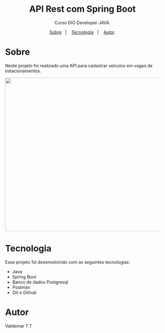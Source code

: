 <h1 align="center"> API Rest com Spring Boot  </h1>

<p align="center"> Curso DIO Developer JAVA. </p>

<p align="center">
<a href="#sobre">Sobre</a>&nbsp;&nbsp;&nbsp|&nbsp;&nbsp;&nbsp;
<a href="#tecnologia">Tecnologia</a>&nbsp;&nbsp;&nbsp|&nbsp;&nbsp;&nbsp;
<a href="#autor">Autor</a>.</p>

# Sobre
Neste projeto foi realizado uma API para cadastrar veículos em vagas de estacionamentos.

<p align="center">

<img src="https://github.com/1985Valdemar/Parking_Spot/assets/114195427/e9c91228-b1ea-493f-b570-2fdfaa552a14" height="500" width="800">
</p>


# Tecnologia
Esse projeto foi desenvolvindo com as seguintes tecnologias:

* Java
* Spring Boot
* Banco de dados Postgresql
* Postman
* Git e Github

# Autor
  Valdemar T.T
  

